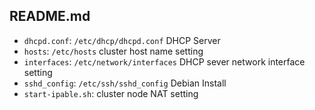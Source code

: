 ## README.md ##

* `dhcpd.conf`: `/etc/dhcp/dhcpd.conf` DHCP Server
* `hosts`: `/etc/hosts` cluster host name setting
* `interfaces`: `/etc/network/interfaces` DHCP sever network interface setting
* `sshd_config`: `/etc/ssh/sshd_config` Debian Install
* `start-ipable.sh`: cluster node NAT setting
